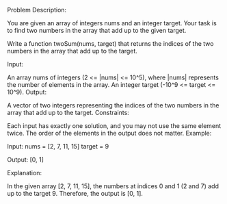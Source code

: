 Problem Description:

You are given an array of integers nums and an integer target. Your task is to find two numbers in the array that add up to the given target.

Write a function twoSum(nums, target) that returns the indices of the two numbers in the array that add up to the target.

Input:

An array nums of integers (2 <= |nums| <= 10^5), where |nums| represents the number of elements in the array.
An integer target (-10^9 <= target <= 10^9).
Output:

A vector of two integers representing the indices of the two numbers in the array that add up to the target.
Constraints:

Each input has exactly one solution, and you may not use the same element twice.
The order of the elements in the output does not matter.
Example:

Input:
nums = [2, 7, 11, 15]
target = 9

Output:
[0, 1]

Explanation:

In the given array [2, 7, 11, 15], the numbers at indices 0 and 1 (2 and 7) add up to the target 9. Therefore, the output is [0, 1].